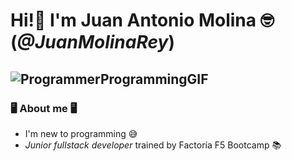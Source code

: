 # Hi!👋 I'm Juan Antonio Molina 🤓 (*@JuanMolinaRey*) 

## ![ProgrammerProgrammingGIF](https://github.com/JuanMolinaRey/JuanMolinaRey/assets/169648270/bee029d5-d9d5-4834-8222-fe385fc1e534)


### 🖥️ About me 🖥️
- I'm new to programming 😅
- *Junior fullstack developer* trained by Factoría F5 Bootcamp 📚
